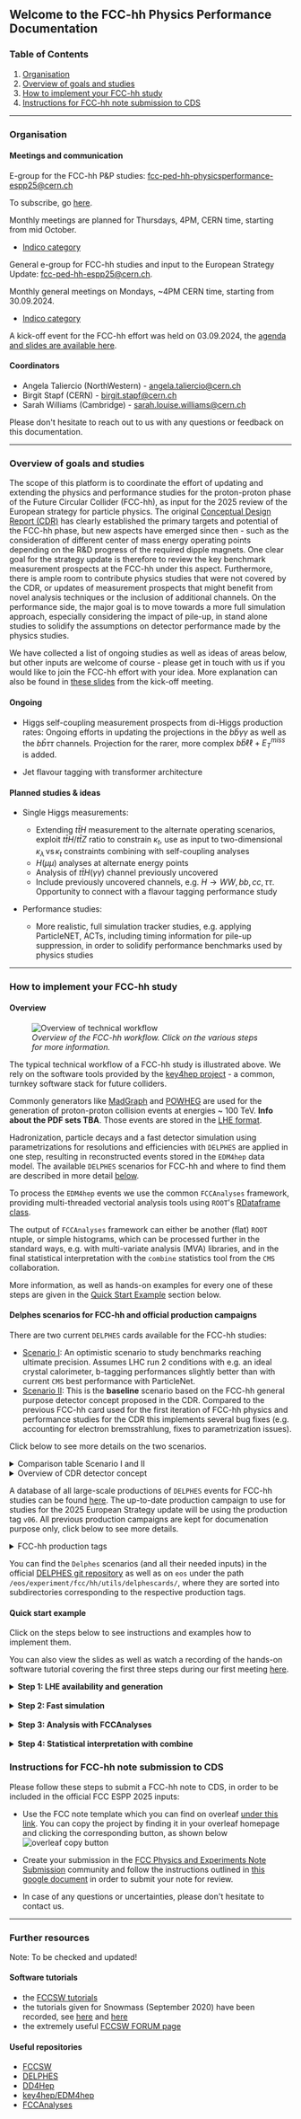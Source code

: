 
## Welcome to the FCC-hh Physics Performance Documentation

### Table of Contents
1. [Organisation](#organisation)
2. [Overview of goals and studies](#overview-of-goals-and-studies)
3. [How to implement your FCC-hh study ](#how-to-implement-your-fcc-hh-study)
4. [Instructions for FCC-hh note submission to CDS](#instructions-for-fcc-hh-note-submission-to-cds)
-----

### Organisation

#### Meetings and communication 

E-group for the FCC-hh P&P studies: [fcc-ped-hh-physicsperformance-espp25@cern.ch](mailto:fcc-ped-hh-physicsperformance-espp25@cern.ch)

To subscribe, go [here](https://e-groups.cern.ch/e-groups/EgroupsSearchForm.do).

Monthly meetings are planned for Thursdays, 4PM, CERN time, starting from mid October.
- [Indico category](https://indico.cern.ch/category/18814/)

General e-group for FCC-hh studies and input to the European Strategy Update: [fcc-ped-hh-espp25@cern.ch](mailto:fcc-ped-hh-espp25@cern.ch).

Monthly general meetings on Mondays, ~4PM CERN time, starting from 30.09.2024. 
- [Indico category](https://indico.cern.ch/category/18815/)

A kick-off event for the FCC-hh effort was held on 03.09.2024, the [agenda and slides are available here](https://indico.cern.ch/event/1439072/timetable/).

#### Coordinators
- Angela Taliercio (NorthWestern) - angela.taliercio@cern.ch
- Birgit Stapf (CERN) - birgit.stapf@cern.ch
- Sarah Williams (Cambridge) - sarah.louise.williams@cern.ch

Please don't hesitate to reach out to us with any questions or feedback on this documentation. 

<!-- #### Physics Performance meetings -->
<!-- 
O(monthly) meetings: Mondays, 3pm-5pm, CERN time. Usually the third Monday of each month. 
- [indico category "Physics Performance"](https://indico.cern.ch/category/12894/).


E-group used for announcements: **FCC-PED-FeasibilityStudy**.  -->


---------

### Overview of goals and studies

The scope of this platform is to coordinate the effort of updating and extending the physics and performance studies for the proton-proton phase of the Future Circular Collider (FCC-hh), as input for the 2025 review of the European strategy for particle physics. The original [Conceptual Design Report (CDR)](https://link.springer.com/article/10.1140/epjc/s10052-019-6904-3) has clearly established the primary targets and potential of the FCC-hh phase, but new aspects have emerged since then - such as the consideration of different center of mass energy operating points depending on the R&D progress of the required dipple magnets. One clear goal for the strategy update is therefore to review the key benchmark measurement prospects at the FCC-hh under this aspect. Furthermore, there is ample room to contribute physics studies that were not covered by the CDR, or updates of measurement prospects that might benefit from novel analysis techniques or the inclusion of additional channels. On the performance side, the major goal is to move towards a more full simulation approach, especially considering the impact of pile-up, in stand alone studies to solidify the assumptions on detector performance made by the physics studies. 

We have collected a list of ongoing studies as well as ideas of areas below, but other inputs are welcome of course - please get in touch with us if you would like to join the FCC-hh effort with your idea. More explanation can also be found in [these slides](https://indico.cern.ch/event/1439072/contributions/6106999/attachments/2920406/5125885/FCC-hh%20workshop.pdf) from the kick-off meeting. 


#### Ongoing 

- Higgs self-coupling measurement prospects from di-Higgs production rates: Ongoing efforts in updating the projections in the $b\bar{b}\gamma\gamma$ as well as the $b\bar{b}\tau\tau$ channels. Projection for the rarer, more complex $b\bar{b}\ell\ell + E_{T}^{miss}$ is added. 
<!-- - ALPS study? **TBC** -->
- Jet flavour tagging with transformer architecture


#### Planned studies & ideas 
- Single Higgs measurements:
    - Extending $t\bar{t}H$ measurement to the alternate operating scenarios, exploit $t\bar{t}H/t\bar{t}Z$ ratio to constrain $\kappa_t$, 
      use as input to two-dimensional $\kappa_\lambda \, \text{vs} \, \kappa_t$ constraints combining with self-coupling analyses
    - $H(\mu\mu)$ analyses at alternate energy points
    - Analysis of $t\bar{t}H(\gamma\gamma)$ channel previously uncovered
    - Include previously uncovered channels, e.g. $H \rightarrow WW, bb, cc, \tau\tau$. Opportunity to connect with a flavour tagging performance study
  
- Performance studies:
    - More realistic, full simulation tracker studies, e.g. applying ParticleNET, ACTs, including timing information for pile-up suppression, in order to solidify performance benchmarks used by physics studies


----------

### How to implement your FCC-hh study 

#### Overview

 <figure>
  <img src="images/flowchart_fcc_hh_workflow.png" alt="Overview of technical workflow" usemap="#techworkflow">
  <figcaption> <em> Overview of the FCC-hh workflow. Click on the various steps for more information. </em> </figcaption>
</figure> 

<map name="techworkflow">
    <area shape="rect" coords="6,37,279,90" alt="Event generation tutorial for FCC" href="https://hep-fcc.github.io/fcc-tutorials/main/fast-sim-and-analysis/FccFastSimGeneration.html" target="_blank">
    <area shape="rect" coords="286,51,337,73" alt="LHE events database for FCC-hh" href="https://fcc-physics-events.web.cern.ch/FCChh/LHEevents.php" target="_blank">
    <area shape="rect" coords="365,37,607,90" alt="Pythia8" href="https://www.pythia.org/" target="_blank">
    <area shape="rect" coords="637,37,878,90" alt="DELPHES framework for fast simulation of a generic collider experiment" href="https://cp3.irmp.ucl.ac.be/projects/delphes" target="_blank">
    <area shape="rect" coords="705,135,825,155" alt="k4SimDelphes" href="https://github.com/key4hep/k4SimDelphes" target="_blank"> 
    <!-- Alternatively link tutorial> <area shape="rect" coords="705,135,825,155" alt="Tutorial how to use k4SimDelphes" href="https://hep-fcc.github.io/fcc-tutorials/main/fast-sim-and-analysis/k4simdelphes/doc/starterkit/FccFastSimDelphes/Readme.html target="_blank">  -->
    <area shape="rect" coords="640,195,776,220" alt="EDM4hep event data model" href="https://github.com/key4hep/EDM4hep" target="_blank"> 
    <area shape="rect" coords="365,182,607,237" alt="FCCAnalyses framework" href="https://github.com/HEP-FCC/FCCAnalyses" target="_blank"> 
    <area shape="rect" coords="294,197,357,220" alt="ROOT trees information" href="https://root.cern/manual/trees/" target="_blank"> 
    <area shape="rect" coords="6,182,128,237" alt="CMS combine package documentation" href="https://cms-analysis.github.io/HiggsAnalysis-CombinedLimit/latest/" target="_blank">
</map>

The typical technical workflow of a FCC-hh study is illustrated above. We rely on the software tools provided by the [key4hep project](https://github.com/key4hep) - a common, turnkey software stack for future colliders. 

Commonly generators like [MadGraph](https://launchpad.net/mg5amcnlo) and [POWHEG](https://powhegbox.mib.infn.it/) are used for the generation of proton-proton collision events at energies ~ 100 TeV. **Info about the PDF sets TBA**. Those events are stored in the [LHE format](https://arxiv.org/abs/hep-ph/0609017). 

Hadronization, particle decays and a fast detector simulation using parametrizations for resolutions and efficiencies with `DELPHES` are applied in one step, resulting in reconstructed events stored in the `EDM4hep` data model. The available `DELPHES` scenarios for FCC-hh and where to find them are described in more detail [below](#delphes-scenarios-for-FCC-hh-and-official-production-campaigns). 

To process the `EDM4hep` events we use the common `FCCAnalyses` framework, providing multi-threaded vectorial analysis tools using `ROOT`'s [RDataframe class](https://root.cern/doc/master/classROOT_1_1RDataFrame.html). 

The output of `FCCAnalyses` framework can either be another (flat) `ROOT` ntuple, or simple histograms, which can be processed further in the standard ways, e.g. with multi-variate analysis (MVA) libraries, and in the final statistical interpretation with the `combine` statistics tool from the `CMS` collaboration. 

More information, as well as hands-on examples for every one of these steps are given in the [Quick Start Example](#quick-start-example) section below. 

#### Delphes scenarios for FCC-hh and official production campaigns

There are two current `DELPHES` cards available for the FCC-hh studies:
- [Scenario I](https://github.com/delphes/delphes/blob/master/cards/FCC/scenarios/FCChh_I.tcl): An optimistic scenario to study benchmarks reaching ultimate precision. Assumes LHC run 2 conditions with e.g. an ideal crystal calorimeter, b-tagging performances slightly better than with current `CMS` best performance with ParticleNet. 
- [Scenario II](https://github.com/delphes/delphes/blob/master/cards/FCC/scenarios/FCChh_II.tcl): This is the **baseline** scenario based on the FCC-hh general purpose detector concept proposed in the CDR. Compared to the previous FCC-hh card used for the first iteration of FCC-hh physics and performance studies for the CDR this implements several bug fixes (e.g. accounting for electron bremsstrahlung, fixes to parametrization issues).

Click below to see more details on the two scenarios. 

<details>
<summary>Comparison table Scenario I and II </summary>
This table compares relative momentum resolutions and efficiencies for a few key physics objects between the two scenarios. Please note that the numbers quoted cover the total range of resolutions and efficiencies, so across all transverse momenta and pseudorapidity bins, including the forward regions up to pseudorapities of 6. 

<table class="tg"><thead>
  <tr>
    <th class="tg-0lax"></th>
    <th class="tg-8d8j" colspan="2"><span style="font-weight:normal">  Relative <em>p</em> resolution</span></th>
    <th class="tg-8d8j" colspan="2"><span style="font-weight:normal">Efficiency</span></th>
  </tr></thead>
<tbody>
  <tr>
    <td class="tg-7zrl"></td>
    <td class="tg-7zrl">Scenario I</td>
    <td class="tg-7zrl">Scenario II</td>
    <td class="tg-7zrl">Scenario I</td>
    <td class="tg-7zrl">Scenario II</td>
  </tr>
  <tr>
    <td class="tg-7zrl"><span style="font-weight:normal">Electrons</span></td>
    <td class="tg-8d8j"><span style="font-weight:normal">0.4-1%</span></td>
    <td class="tg-8d8j"><span style="font-weight:normal">0.8-3%</span></td>
    <td class="tg-8d8j"><span style="font-weight:normal">76-95%</span></td>
    <td class="tg-8d8j"><span style="font-weight:normal">72-90%</span></td>
  </tr>
  <tr>
    <td class="tg-7zrl"><span style="font-weight:normal">Muons</span></td>
    <td class="tg-8d8j"><span style="font-weight:normal">0.5-3%</span></td>
    <td class="tg-8d8j">1-6%</td>
    <td class="tg-8d8j"><span style="font-weight:normal">90-99%</span></td>
    <td class="tg-8d8j"><span style="font-weight:normal">88-97%</span></td>
  </tr>
  <tr>
    <td class="tg-8d8j" colspan="3">Medium b-tagging </td>
    <td class="tg-8d8j">80-90%</td>
    <td class="tg-8d8j">76-86%</td>
  </tr>
</tbody></table>
</details>

<details>
<summary>Overview of CDR detector concept </summary>
 <figure>
  <img src="images/CDR_detector_concept.png" alt="Overview of technical workflow" >
  <figcaption> <em> Overview of the FCC-hh baseline detector concept as proposed in the CDR. [Slide from M. Selvaggi] </em> </figcaption>
</figure> 
</details>

A database of all large-scale productions of `DELPHES` events for FCC-hh studies can be found [here](https://fcc-physics-events.web.cern.ch/FCChh/index.php). The up-to-date production campaign to use for studies for the 2025 European Strategy update will be using the production tag `v06`. All previous production campaigns are kept for documenation purpose only, click below to see more details. 

<details>
<summary>FCC-hh production tags</summary>

<table class="tg"><thead>
  <tr>
    <th class="tg-7zrl">Production Tag</th>
    <th class="tg-7zrl">Description</th>
  </tr></thead>
<tbody>
  <tr>
    <td class="tg-7zrl">Delphes v0.2</td>
    <td class="tg-0lax">Production for CDR studies, not using EDM4hep yet. Using original baseline DELPHES card (now outdated).</td>
  </tr>
  <tr>
    <td class="tg-7zrl">Delphes v0.3</td>
    <td class="tg-0lax">Production for CDR studies, not using EDM4hep yet. Using original baseline DELPHES card (now outdated).</td>
  </tr>
  <tr>
    <td class="tg-7zrl">Delphes v0.4</td>
    <td class="tg-0lax">First intermediate production switching to EDM4hep. Using original baseline DELPHES card (now outdated).</td>
  </tr>
  <tr>
    <td class="tg-7zrl">Delphes v0.5</td>
    <td class="tg-0lax">Intermediate production using the updated DELPHES scenarios I and II, and pre-release EDM4hep in v0.</td>
  </tr>
  <tr>
    <td class="tg-7zrl">Delphes v0.6</td>
    <td class="tg-0lax">Production for the strategy update 2025 studies - using DELPHES scenarios I and II, and EDM4hep in v1.</td>
  </tr>
</tbody></table>

</details>


You can find the `Delphes` scenarios (and all their needed inputs) in the official [DELPHES git repository](https://github.com/delphes/delphes/blob/master/cards/FCC/scenarios) as well as on `eos` under the path `/eos/experiment/fcc/hh/utils/delphescards/`, where they are sorted into subdirectories corresponding to the respective production tags. 




#### Quick start example 

Click on the steps below to see instructions and examples how to implement them. 

You can also view the slides as well as watch a recording of the hands-on software tutorial covering the first three steps during our first meeting <a href="https://indico.cern.ch/event/1467696/">here</a>.

<details>
  <summary><b>Step 1: LHE availability and generation</b> </summary>
    <br>
    You can find all already generated processes in the LHE database for FCC-hh <a href="https://fcc-physics-events.web.cern.ch/FCChh/LHEevents.php">on this webpage</a>. 
    The database is interactively searchable, and provides all sample generation information such as available statistics and cross-sections. Please contact us with any questions on the samples or if you find missing information or inaccuracies. <br>
    <br>
    All files are available on the FCC-hh <code>eos</code> space under <code>/eos/experiment/fcc/hh/generation/lhe/</code>. 
    <b>To have access to the <code>eos</code> space you must be a member of the <a href ="https://e-groups.cern.ch/e-groups/Egroup.do?egroupId=10164506">fcc-eos-access</a> egroup. Please request membership from the FCC software coordinators.</b> <br>
    <br>
    A (FCC-ee specific) tutorial how to generate your own LHE within the FCC software environment is available <a href="https://hep-fcc.github.io/fcc-tutorials/main/fast-sim-and-analysis/FccFastSimGeneration.html">here</a>. We also run large-scale productions with the <a href="https://github.com/HEP-FCC/EventProducer">EventProducer framework</a>.<br> 
    <br>
    <b>If you require additional LHE generation or would like to add your own production to the database please get in touch so we can arrange that.</b>
</details>
 <br>
<details>
  <summary><b>Step 2: Fast simulation</b> </summary>
    <br>
    The steps below show a quick example how to produce <code>EDM4hep</code> reco-level samples from existing LHE with <code>Delphes</code> fast simulation, using the FCC-hh cards as explained <a href="#delphes-scenarios-for-fcc-hh-and-official-production-campaigns">above</a>. A more indepth tutorial, explaining the different steps in detail and especially how the fast simulation works conceptually, is available <a href="tutorials/FastSim">here</a>. <br>
    <br>
    <b>Ideally this step should be centrally run for large scale productions, relying on the EventProducer framework and making the files available in the database. Please contact us with any production requests.</b> <br>
    <br>
    First we set-up a working directory and the latest <code>key4hep</code> release with the following commands: <br>
    <br>
    <pre><code>
    mkdir EDM4HEP_prod
    cd EDM4HEP_prod
    source /cvmfs/sw.hsf.org/key4hep/setup.sh
    which DelphesPythia8_EDM4HEP
    </code></pre> 
    This should a return a path like <code>/cvmfs/sw.hsf.org/key4hep/_somewhere_/bin/DelphesPythia8_EDM4HEP</code>, which is the tool we will use to run <code>Pythia</code> and <code>Delphes</code> over our LHE events. 
    <br>
    <br>
    Next, we check which input arguments are required for running this with:
    <br>
    <pre><code>
    DelphesPythia8_EDM4HEP -h
    </code></pre> 
    We see that we need to provide the following input files and arguments:
     <ul>
        <li><code>config_file</code>
        - This is the <code>Delphes</code> card, containing the parametrization of efficiencies and resolutions. As explained above, there are currently two available for FCC-hh, with <a href="">Scenario II</a> being the baseline. The <code>key4hep</code> stack that we set up also comes with an installation of <code>Delphes</code>, containing the directory of all available cards in <code>$DELPHES_DIR</code>, so for our example we can use <code>$DELPHES_DIR/cards/FCC/scenarios/FCChh_II.tcl</code>.
        </li>
        <li><code>output_config_file</code>
        - This defines which of the <code>Delphes</code> output collections we want to write to our <code>EDM4hep</code> output file, and with which names. A standard default version of this file also comes with <code>key4hep</code> stack as <code>$K4SIMDELPHES/edm4hep_output_config.tcl</code>.
        </li>
        <li>pythia_card
        - This is the configuration for <code>Pythia</code> that we want to use, specifying which input we want to run over, how many events to process, the hadronization settings and optionally settings for filtering specific particle decay channels and jet matching schemes. For our tutorial we will use the set-up for using a tester di-Higgs production LHE file of 10k events, and filtering that for the final state with two photons and two b-jets, found here: <code>/eos/experiment/fcc/hh/tutorials/lhe_unpacked_tester/tester_pwp8_pp_hh_5f_hhbbyy.cmd</code>. You can find all <code>Pythia</code> cards for officially produced samples in this directory: <code>/eos/experiment/fcc/hh/utils/pythiacards</code>.
        </li>
        <li>output_file
        - Simply the name of the output <code>.root</code> file in <code>EDM4hep</code> format we want to produce. Let's use <code>pwp8_pp_hh_5f_hhbbyy.root</code>. 
        </li>
      </ul> 
    Now you can run everything with:
    <pre><code>
    DelphesPythia8_EDM4HEP $DELPHES_DIR/cards/FCC/scenarios/FCChh_II.tcl $K4SIMDELPHES/edm4hep_output_config.tcl
    /eos/experiment/fcc/hh/tutorials/lhe_unpacked_tester/tester_pwp8_pp_hh_5f_hhbbyy.cmd pwp8_pp_hh_5f_hhbbyy.root  
    </code></pre>
    This will process 10k events, which should take about 30 mins or so, if you are running locally on <code>lxplus</code>.
    In case you want to understand more about how the cards and config files are written, please refer to the <a href="tutorials/FastSim">indepth tutorial on fast simulation</a>.
</details>
 <br>
<details>
  <summary><b>Step 3: Analysis with FCCAnalyses</b> </summary>
  <br>
    <a href="https://github.com/HEP-FCC/FCCAnalyses">FCCAnalyses</a> is a common software framework to analyse <code>EDM4hep</code> events using the <code>RDataframe</code> classes of <code>ROOT</code>. You can find the full framework documentation <a href="https://hep-fcc.github.io/FCCAnalyses/">here</a>. In a nutshell, the approach is to build an analysis graph with simple <code>python</code> syntax defining all the input/output variables, and using <code>C++</code> libraries for complex computations. Examples analyses for FCC-hh case studies are available in the <a href=https://github.com/HEP-FCC/FCCAnalyses/tree/master/examples/FCChh>examples/FCCChh</a> directory. Here we will walk through the <code>ggHH_bbyy</code> example, using di-Higgs events where one Higgs decays to b-quarks and the other to photons.
    <br>
    <br>
    <b><em>Setting up the framework</em></b>
    <br>
    The simplest way to set-up the framework is to use the version that comes with the <code>key4hep</code> stack. 
    <br>
    <br>
    <b><em>Analysis stage 1: Convert to (skimmed) ntuple</em></b>
    <br>
    <br>
    <b><em>Analysis final: Apply event selection</em></b>
    <br>
    <br>
    <b><em>Analysis plots</em></b>

</details>
 <br>
<details>
  <summary><b>Step 4: Statistical interpretation with combine</b> </summary>
    <em>To come. Tentatively planned as an interactive tutorial for the second meeting on 14th November 2024. Please let us know if you are interested in this!</em>
</details>


### Instructions for FCC-hh note submission to CDS

Please follow these steps to submit a FCC-hh note to CDS, in order to be included in the official FCC ESPP 2025 inputs: 
 
 - Use the FCC note template which you can find on overleaf [under this link](https://www.overleaf.com/read/kfshvxvnkpvh#9566f2).
 You can copy the project by finding it in your overleaf homepage and clicking the corresponding button, as shown below 
 ![overleaf copy button](images/overleaf_copy_option.png)


 - Create your submission in the [FCC Physics and Experiments Note Submission](https://repository.cern/communities/fcc-ped-sub/records?q=&l=list&p=1&s=10&sort=newest) community and follow the instructions outlined in [this google document](https://docs.google.com/document/d/17pZmNR3ny3yHospsMrQLYkPO6l89Y_zF-SS6OhC-wtI/edit?tab=t.0) in order to submit your note for review. 

 - In case of any questions or uncertainties, please don't hesitate to contact us.
 ----------

### Further resources 

Note: To be checked and updated! 

#### Software tutorials

- the [FCCSW tutorials](https://hep-fcc.github.io/fcc-tutorials/)
- the tutorials given for Snowmass (September 2020) have been recorded, see [here](https://indico.cern.ch/event/945608/timetable/#20200922.detailed) and [here](https://indico.cern.ch/event/949950/timetable/?layout=room#20200929.detailed)
- the extremely useful [FCCSW FORUM page](https://fccsw-forum.web.cern.ch/)


#### Useful repositories
- [FCCSW](https://github.com/HEP-FCC/FCCSW)
- [DELPHES]( https://github.com/delphes/delphes)
- [DD4Hep](https://github.com/AIDASoft/DD4hep)
- [key4hep/EDM4hep](https://github.com/key4hep/EDM4hep)
- [FCCAnalyses](https://github.com/HEP-FCC/FCCAnalyses)



